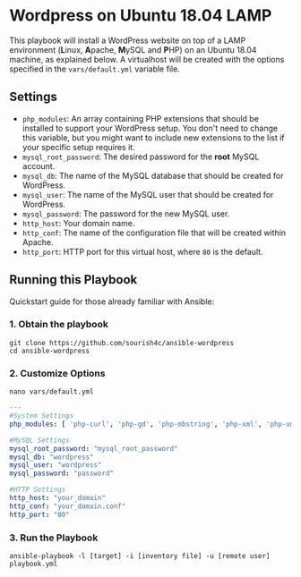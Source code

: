 # Wordpress on Ubuntu 18.04 LAMP

This playbook will install a WordPress website on top of a LAMP environment (**L**inux, **A**pache, **M**ySQL and **P**HP) on an Ubuntu 18.04 machine, as explained below. A virtualhost will be created with the options specified in the `vars/default.yml` variable file.

## Settings

- `php_modules`:  An array containing PHP extensions that should be installed to support your WordPress setup. You don't need to change this variable, but you might want to include new extensions to the list if your specific setup requires it.
- `mysql_root_password`: The desired password for the **root** MySQL account.
- `mysql_db`: The name of the MySQL database that should be created for WordPress.
- `mysql_user`: The name of the MySQL user that should be created for WordPress.
- `mysql_password`: The password for the new MySQL user.
- `http_host`: Your domain name.
- `http_conf`: The name of the configuration file that will be created within Apache.
- `http_port`: HTTP port for this virtual host, where `80` is the default. 

## Running this Playbook

Quickstart guide for those already familiar with Ansible:

### 1. Obtain the playbook
```shell
git clone https://github.com/sourish4c/ansible-wordpress
cd ansible-wordpress
```

### 2. Customize Options

```shell
nano vars/default.yml
```

```yml
---
#System Settings
php_modules: [ 'php-curl', 'php-gd', 'php-mbstring', 'php-xml', 'php-xmlrpc', 'php-soap', 'php-intl', 'php-zip' ]

#MySQL Settings
mysql_root_password: "mysql_root_password"
mysql_db: "wordpress"
mysql_user: "wordpress"
mysql_password: "password"

#HTTP Settings
http_host: "your_domain"
http_conf: "your_domain.conf"
http_port: "80"
```

### 3. Run the Playbook

```command
ansible-playbook -l [target] -i [inventory file] -u [remote user] playbook.yml
```

